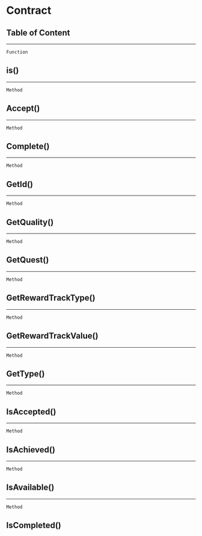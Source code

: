 Contract
========

Table of Content
---------------- 

<!-- toc -->

------------------------------------------------------------------------

`Function`

is()
----

------------------------------------------------------------------------

`Method`

Accept()
--------

------------------------------------------------------------------------

`Method`

Complete()
----------

------------------------------------------------------------------------

`Method`

GetId()
-------

------------------------------------------------------------------------

`Method`

GetQuality()
------------

------------------------------------------------------------------------

`Method`

GetQuest()
----------

------------------------------------------------------------------------

`Method`

GetRewardTrackType()
--------------------

------------------------------------------------------------------------

`Method`

GetRewardTrackValue()
---------------------

------------------------------------------------------------------------

`Method`

GetType()
---------

------------------------------------------------------------------------

`Method`

IsAccepted()
------------

------------------------------------------------------------------------

`Method`

IsAchieved()
------------

------------------------------------------------------------------------

`Method`

IsAvailable()
-------------

------------------------------------------------------------------------

`Method`

IsCompleted()
-------------
